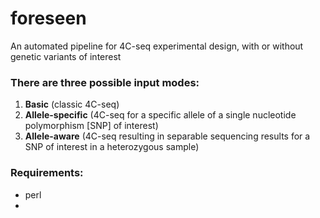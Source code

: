 # foreseen
An automated pipeline for 4C-seq experimental design, with or without genetic variants of interest

### There are three possible input modes:
1) __Basic__ (classic 4C-seq)
2) __Allele-specific__ (4C-seq for a specific allele of a single nucleotide polymorphism [SNP] of interest)
3) __Allele-aware__ (4C-seq resulting in separable sequencing results for a SNP of interest in a heterozygous sample)

### Requirements:
- perl
- 


